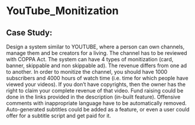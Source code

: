 # YouTube_Monitization
## Case Study:
Design a system similar to YOUTUBE, where a person can own channels, manage them and be creators
for a living. The channel has to be reviewed with COPPA Act. The system can have 4 types of
monitization (card, banner, skippable and non skippable ad). The revenue differs from one ad to another.
In order to monitize the channel, you should have 1000 subscribers and 4000 hours of watch time (i.e.
time for which people have viewed your videos). If you don’t have copyrights, then the owner has the
right to claim your complete revenue of that video. Fund raising could be done in the links provided in the
description (in-built feature). Offensive comments with inappropriate language have to be automatically
removed. Auto-generated subtitles could be added as a feature, or even a user could offer for a subtitle
script and get paid for it.
